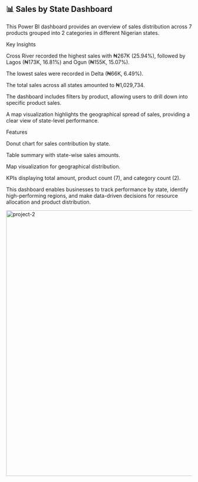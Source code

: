 ## 📊 Sales by State Dashboard
This Power BI dashboard provides an overview of sales distribution across 7 products grouped into 2 categories in different Nigerian states.

Key Insights

Cross River recorded the highest sales with ₦267K (25.94%), followed by Lagos (₦173K, 16.81%) and Ogun (₦155K, 15.07%).

The lowest sales were recorded in Delta (₦66K, 6.49%).

The total sales across all states amounted to ₦1,029,734.

The dashboard includes filters by product, allowing users to drill down into specific product sales.

A map visualization highlights the geographical spread of sales, providing a clear view of state-level performance.

Features

Donut chart for sales contribution by state.

Table summary with state-wise sales amounts.

Map visualization for geographical distribution.

KPIs displaying total amount, product count (7), and category count (2).

This dashboard enables businesses to track performance by state, identify high-performing regions, and make data-driven decisions for resource allocation and product distribution.





<img width="1338" height="718" alt="project-2" src="https://github.com/user-attachments/assets/f98e3592-a722-4d52-8bcb-65dc6e9c9a98" />
